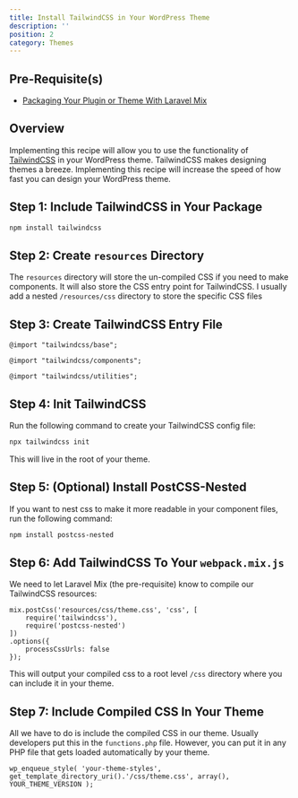 ```yaml
---
title: Install TailwindCSS in Your WordPress Theme
description: ''
position: 2
category: Themes
---
```


<social :tweet-text="'Install TailwindCSS in Your WordPress Theme'"
    :page-url="'https://wp-dev-recipes.serversideup.net/themes/install-tailwind-css-in-your-wordpress-theme'"
    :github-url="'https://github.com/serversideup/wp-dev-recipes'"></social>

<recipe-header 
    :complexity="'Low'"
    :compatibility="['Wordpress 5.4, 5.5+']"
    :tutorial="'https://serversideup.net/installing-tailwindcss-in-a-wordpress-theme/'"
    :discussion="'https://community.serversideup.net/t/installing-tailwindcss-in-a-wordpress-theme/146'">
    </recipe-header>

## Pre-Requisite(s)
* [Packaging Your Plugin or Theme With Laravel Mix](https://wp-dev-recipes.serversideup.net/general/packaging-your-plugin-or-theme-with-laravel-mix)

## Overview
Implementing this recipe will allow you to use the functionality of [TailwindCSS](https://tailwindcss.com) in your WordPress theme. TailwindCSS makes designing themes a breeze. Implementing this recipe will increase the speed of how fast you can design your WordPress theme.

## Step 1: Include TailwindCSS in Your Package

```bash
npm install tailwindcss
```

## Step 2: Create `resources` Directory
The `resources` directory will store the un-compiled CSS if you need to make components. It will also store the CSS entry point for TailwindCSS. I usually add a nested `/resources/css` directory to store the specific CSS files

## Step 3: Create TailwindCSS Entry File
```css[resources/css/theme.css]
@import "tailwindcss/base";

@import "tailwindcss/components";

@import "tailwindcss/utilities";
```

## Step 4: Init TailwindCSS
Run the following command to create your TailwindCSS config file:

```bash
npx tailwindcss init
```

This will live in the root of your theme.

## Step 5: (Optional) Install PostCSS-Nested
If you want to nest css to make it more readable in your component files, run the following command:

```bash
npm install postcss-nested
```

## Step 6: Add TailwindCSS To Your `webpack.mix.js`
We need to let Laravel Mix (the pre-requisite) know to compile our TailwindCSS resources:

```javascript[webpack.mix.js]
mix.postCss('resources/css/theme.css', 'css', [
	require('tailwindcss'),
	require('postcss-nested')
])
.options({
	processCssUrls: false
});
```

This will output your compiled css to a root level `/css` directory where you can include it in your theme.

## Step 7: Include Compiled CSS In Your Theme
All we have to do is include the compiled CSS in our theme. Usually developers put this in the `functions.php` file. However, you can put it in any PHP file that gets loaded automatically by your theme.

```php[functions.php]
wp_enqueue_style( 'your-theme-styles', get_template_directory_uri().'/css/theme.css', array(), YOUR_THEME_VERSION );
```